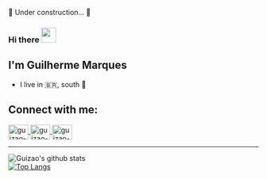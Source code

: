 🚧 Under construction... 🚧
### Hi there <img src="https://raw.githubusercontent.com/kaueMarques/kaueMarques/master/hi.gif" width="30px">
## I'm Guilherme Marques
- I live in :brazil:, south :cold_face:

## Connect with me:
<a href="https://www.linkedin.com/in/guizaodev/" target="_blank">
<img align="center" alt="guizao-linkedin" height="30" width="40" src="https://cdn.jsdelivr.net/npm/simple-icons@3.0.1/icons/linkedin.svg" style="max-width:100%;">
</a>
<a href="https://www.instagram.com/guizao.dev/" target="_blank">
<img align="center" alt="guizao-instagram" height="30" width="40" src="https://cdn.jsdelivr.net/npm/simple-icons@3.0.1/icons/instagram.svg" style="max-width:100%;">
</a>
<a href="https://twitter.com/guizaodev" target="_blank">
<img align="center" alt="guizao-twitter" height="30" width="40" src="https://cdn.jsdelivr.net/gh/devicons/devicon/icons/twitter/twitter-original.svg" style="max-width:100%;">
</a>

---

![Guizao's github stats](https://github-readme-stats.vercel.app/api?username=guizaodev&show_icons=true&count_private=true&theme=dracula)
<br>
[![Top Langs](https://github-readme-stats.vercel.app/api/top-langs/?username=guizaodev&layout=compact)](https://github.com/anuraghazra/github-readme-stats)

